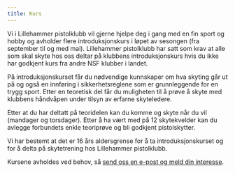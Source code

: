 ```yaml
---
title: Kurs
---
```


Vi i Lillehammer pistolklubb vil gjerne hjelpe deg i gang med en fin sport og hobby og avholder
flere introduksjonskurs i løpet av sesongen (fra september til og med mai). Lillehammer pistolklubb
har satt som krav at alle som skal skyte hos oss deltar på klubbens introduksjonskurs hvis du ikke
har godkjent kurs fra andre NSF klubber i landet.

På introduksjonskurset får du nødvendige kunnskaper om hva skyting går ut på og også en innføring i
sikkerhetsreglene som er grunnleggende for en trygg sport. Etter en teoretisk del får du muligheten
til å prøve å skyte med klubbens håndvåpen under tilsyn av erfarne skyteledere.

Etter at du har deltatt på teoridelen kan du komme og skyte når du vil (mandager og torsdager).
Etter å ha vært med på 12 skytekvelder kan du avlegge forbundets enkle teoriprøve og bli godkjent
pistolskytter.

Vi har bestemt at det er 16 års aldersgrense for å ta introduksjonskurset og for å delta på
skytetrening hos Lillehammer pistolklubb.

Kursene avholdes ved behov, så
[send oss en e-post og meld din interesse](mailto:lillehammerpistolklubb@gmail.com).
